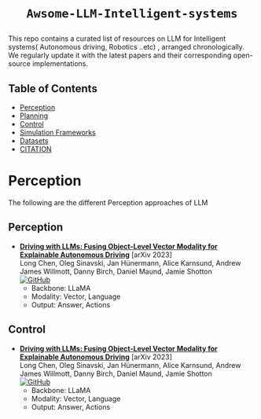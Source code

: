 # <p align=center>`Awsome-LLM-Intelligent-systems`<br>
This repo contains a curated list of resources on LLM for Intelligent systems( Autonomous driving, Robotics ..etc) , arranged chronologically. We regularly update it with the latest papers and their corresponding open-source implementations.

## Table of Contents

- [Perception](#LEARNING-APPROACHES)
- [Planning](#EXPLAINABILITY)
- [Control](#EVALUATION)
- [Simulation Frameworks](#SAFETY)
- [Datasets](#Large-Language-Models-in-autonomous-driving)
- [CITATION](#Citation)

# Perception
The following are the different Perception approaches of LLM 

## Perception

- [**Driving with LLMs: Fusing Object-Level Vector Modality for Explainable Autonomous Driving**](https://browse.arxiv.org/abs/2310.01957) [arXiv 2023] <br> Long Chen, Oleg Sinavski, Jan Hünermann, Alice Karnsund, Andrew James Willmott, Danny Birch, Daniel Maund, Jamie Shotton <br> [![GitHub](https://img.shields.io/badge/github-%23121011.svg?style=for-the-badge&logo=github&logoColor=white)](https://github.com/OpenDriveLab/ThinkTwice(https://github.com/wayveai/Driving-with-LLMs))
  - Backbone: LLaMA
  - Modality: Vector, Language
  - Output: Answer, Actions


## Control

- [**Driving with LLMs: Fusing Object-Level Vector Modality for Explainable Autonomous Driving**](https://browse.arxiv.org/abs/2310.01957) [arXiv 2023] <br> Long Chen, Oleg Sinavski, Jan Hünermann, Alice Karnsund, Andrew James Willmott, Danny Birch, Daniel Maund, Jamie Shotton <br> [![GitHub](https://img.shields.io/badge/github-%23121011.svg?style=for-the-badge&logo=github&logoColor=white)](https://github.com/OpenDriveLab/ThinkTwice(https://github.com/wayveai/Driving-with-LLMs))
  - Backbone: LLaMA
  - Modality: Vector, Language
  - Output: Answer, Actions
